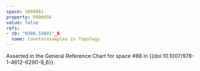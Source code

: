 ```yaml
---
space: S000081
property: P000056
value: false
refs:
- zb: "0386.54001"_6
  name: Counterexamples in Topology
---
```


Asserted in the General Reference Chart for space #88 in
{{doi:10.1007/978-1-4612-6290-9_6}}.
